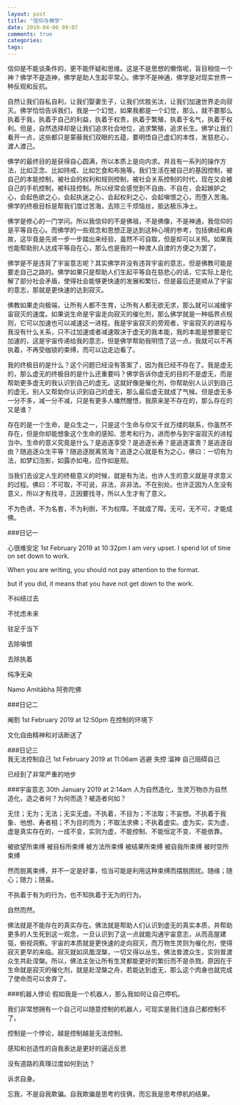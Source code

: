 ```yaml
---
layout: post
title: "信仰与佛学"
date: 2019-04-06 09:07
comments: true
categories: 
tags: 
---
```

信仰是不能谈条件的，更不能怀疑和思维。这是不是思想的懒惰呢，盲目相信一个神？佛学不是造神，佛学是助人生起平常心。佛学不是神通，佛学是对现实世界一种反观和反抗。

自然让我们自私自利，让我们娶妻生子，让我们优胜劣汰，让我们加速世界走向寂灭。佛学恰恰告诉我们，我是一个幻觉，如果我都是一个幻觉，那么，就不要那么执着于我，执着于自己的利益，执着于权贵，执着于繁殖，执着于名气，执着于权利。但是，自然选择却是让我们追求社会地位，追求繁殖，追求长生。佛学让我们看开一点，这些都只是蒙蔽我们双眼的五蕴，要明悟自己虚幻的本性，发慈悲心，渡人渡己。

佛学的最终目的是获得自心圆满，所以本质上是向内求。并且有一系列的操作方法，比如正念、比如持戒、比如乞食和布施等。我们生活在被自己的基因控制，被自己的本能控制，被社会的权利和规则控制，被社会关系控制的时代，现在又会被自己的手机控制，被科技控制。所以经常会感觉到不自由、不自在，会起嫉妒之心，会起色欲之心，会起执迷之心，会起权利之心，会起嗔恨之心，而堕入苦海。佛学的终极目标是帮我们度过苦海，去除三千烦恼丝，抵达极乐净土。

佛学是修心的一门学问。所以我信仰的不是佛祖，不是佛像，不是神通，我信仰的是平等自在心。而佛学的一些观念和思想正是达到这种心境的参考，包括佛经和典故，这毕竟是先贤一步一步踏出来经验，虽然不可自取，但是却可以关照。如果我也能帮助别人达成平等自在心，那么也是我的一种渡人自渡的方便之为罢了。

佛学是不是违背了宇宙意志呢？其实佛学并没有违背宇宙的意志，但是佛教可能是要走自己之路的。佛学如果只是帮助人们生起平等自在慈悲心的话，它实际上是化解了部分社会矛盾，使得社会能够更快速的发展和繁衍，但是最后还是顺从了宇宙的意志，那就是更快速的达到寂灭。

佛教如果走向极端，让所有人都不生育，让所有人都无欲无求，那么就可以减缓宇宙寂灭的速度。如果说生命是宇宙走向寂灭的催化剂，那么佛学就是一种临界点规则，它可以加速也可以减速这一进程。我是宇宙寂灭的旁观者，宇宙寂灭的进程与我没有什么关系，只不过加速或者减速取决于虚无的我本能，我的本能是想要是它加速的，这是宇宙传递给我的意志，但是佛学帮助我明悟了这一点，我就可以不再执着，不再受枷锁的束缚，而可以边走边看了。

我的终极目的是什么？这个问题已经没有答案了，因为我已经不存在了。我是虚无的，那么虚无的终极目的是什么还重要吗？佛学告诉你虚无的目的不是虚无，而是帮助更多虚无的我认识到自己的虚无。这就好像是催化剂，你帮助别人认识到自己的虚无，别人又帮助你认识到自己的虚无，那么最后虚无就成了气候。但是虚无多一分不多，减一分不减，只是有更多人幡然醒悟，我原来是不存在的，那么存在的又是谁？

存在的是一个生命，是众生之一，只是这个生命与你又千丝万缕的联系，你虽然不存在，但是你却能想象这个生命的感知、思考和行为，进而参与到宇宙寂灭的进程当中。生命的意义究竟是什么？是追逐享受？是追逐长寿？是追逐富贵？是追逐自由？随追逐众生平等？随追逐脱离苦海？追逐之心就是有为之心，佛曰：一切有为法，如梦幻泡影，如露亦如电，应作如是观。

当我们去设定人生的终极意义的时候，就是有为法，也许人生的意义就是寻求意义的过程。佛曰：不可取，不可说，非法，非非法。不在别处。也许正因为人生没有意义，所以才有找寻，正因要找寻，所以人生才有了意义。

不为色诱，不为名套，不为利倒，不为权障。不就成了障。无可，无不可，才能成佛。   

###日记一

心很难安定
1st February 2019 at 10:32pm
I am very upset. I spend lot of time on set down to work.

When you are writing, you should not pay attention to the format.

but if you did, it means that you have not get down to the work.

不纠结过去

不忧虑未来

驻足于当下

去除嗔恨

去除执着

纯净无染

Namo Amitābha 阿弥陀佛

###日记二

阉割
1st February 2019 at 12:50pm
在控制的环境下

文化自由精神和对话断送了

###日记三  
我无法控制自己
1st February 2019 at 11:06am
逃避 失控 溜神 自己阻碍自己

已经到了非常严重的地步

###宇宙意志
30th January 2019 at 2:14am
人为自然造化，生灵万物亦为自然造化，造之者何？为何而造？被造者何如？

无住；无为；无法；无实无虚。不执着，不目为；不法取；不妄想。不执着于我象、他想、寿者相；不为目的而为；不取法求佛；不执着虚实。虚为实，实为虚，虚是真实存在的，一成不变，实则为虚，不能控制、不能恒定不变、不能依靠。

被欲望所束缚 被目标所束缚 被方法所束缚 被结果所束缚 被自我所束缚 被时空所束缚

然而脱离束缚，并不一定是好事，恰当可能是利用这种束缚而摆脱困扰。随缘；随心；随力；随喜。

不执着于有为的行为，也不知执着于无为的行为。

自然而然。

佛法就是不能存在的真实存在。佛法就是帮助人们认识到虚无的真实本质，并帮助更多的人生死到这一观念，一旦认识到了这一点就能沟通宇宙意志，从而高屋建瓴，俯视洞察。宇宙的本质就是更快速的走向寂灭，而万物生灵则为催化剂，使得寂灭更早的来临。寂灭就如凤凰涅槃，一切又得以丛生。佛法普渡众生，实则普渡众生共赴涅槃。所以，佛法主张让所有生灵都能更好的繁衍而不是杀戮，原因在于生命就是寂灭的催化剂，就是赴涅槃之舟，若能达到虚无，那么这个肉身也就完成了使命而可以舍弃了。

###机器人悖论
假如我是一个机器人，那么我如何让自己停机。  

我们非常想拥有一个自己可以随意控制的机器人，可现实是我们连自己都控制不了。  

控制是一个悖论，越是控制越是无法控制。  

感知和创造性的自我表达是更好的逼近反思 

没有道路的真理过度如何到达？  

诉求自身。  

忘我，不是自我欺骗。自我欺骗是思考的伎俩，而忘我是思考停机的结果。  